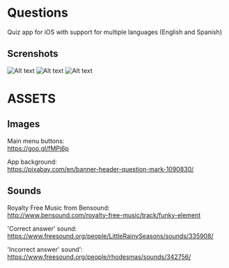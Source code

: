 # Questions
Quiz app for iOS with support for multiple languages (English and Spanish)  

Screnshots
-------
![Alt text](http://i.imgur.com/5Xxq86Z.png "Main menu")
![Alt text](http://i.imgur.com/UyfG67E.png "Questions sets menu")
![Alt text](http://i.imgur.com/b7h6BMU.png "Questions")


# ASSETS #

Images
-------
Main menu buttons:  
https://goo.gl/fMPj6p

App background:  
https://pixabay.com/en/banner-header-question-mark-1090830/

Sounds
-------
Royalty Free Music from Bensound:  
http://www.bensound.com/royalty-free-music/track/funky-element

'Correct answer' sound:  
https://www.freesound.org/people/LittleRainySeasons/sounds/335908/

'Incorrect answer' sound':  
https://www.freesound.org/people/rhodesmas/sounds/342756/

